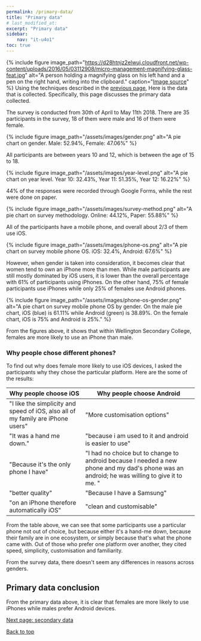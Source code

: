 ```yaml
---
permalink: /primary-data/
title: "Primary data"
# last_modified_at: 
excerpt: "Primary data"
sidebar:
    nav: "it-u4o1"
toc: true
---
```

{% include figure image_path="https://d28htnjz2elwuj.cloudfront.net/wp-content/uploads/2016/05/03112908/micro-management-magnifying-glass-feat.jpg" alt="A person holding a magnifying glass on his left hand and a pen on the right hand, writing into the clipboard." caption="[Image source](https://www.thefire.org/unm-findings-letter-the-growing-micromanagement-of-title-ix-compliance/)" %} 
Using the techniques described in the [previous page](/mobile-phones-and-gender/intro/), Here is the data that is collected. Specifically, this page discusses the primary data collected.

The survey is conducted from 30th of April to May 11th 2018. There are 35 participants in the survey, 18 of them were male and 16 of them were female.

{% include figure image_path="/assets/images/gender.png" alt="A pie chart on gender. Male: 52.94%, Female: 47.06%" %} 

All participants are between years 10 and 12, which is between the age of 15 to 18.

{% include figure image_path="/assets/images/year-level.png" alt="A pie chart on year level. Year 10: 32.43%, Year 11: 51.35%, Year 12: 16.22%" %} 

44% of the responses were recorded through Google Forms, while the rest were done on paper. 

{% include figure image_path="/assets/images/survey-method.png" alt="A pie chart on survey methodology. Online: 44.12%, Paper: 55.88%" %} 

All of the participants have a mobile phone, and overall about 2/3 of them use iOS. 

{% include figure image_path="/assets/images/phone-os.png" alt="A pie chart on survey mobile phone OS. iOS: 32.4%, Android: 67.6%" %}

However, when gender is taken into consideration, it becomes clear that women tend to own an iPhone more than men. While male participants are still mostly dominated by iOS users, it is lower than the overall percentage with 61% of participants using iPhones. On the other hand, 75% of female participants use iPhones while only 25% of females use Android phones. 

{% include figure image_path="/assets/images/phone-os-gender.png" alt="A pie chart on survey mobile phone OS by gender. On the male pie chart, iOS (blue) is 61.11% while Android (green) is 38.89%. On the female chart, iOS is 75% and Android is 25%." %}

From the figures above, it shows that within Wellington Secondary College, females are more likely to use an iPhone than male. 

### Why people chose different phones?
To find out why does female more likely to use iOS devices, I asked the participants why they chose the particular platform. Here are the some of the results:

|Why people choose iOS|Why people choose Android|
|---------------------|-------------------------|
|"I like the simplicity and speed of iOS, also all of my family are iPhone users"|"More customisation options"|
|"It was a hand me down."|"because i am used to it and android is easier to use"|
|"Because it's the only phone I have"|"I had no choice but to change to android because I needed a new phone and my dad's phone was an android; he was willing to give it to me. "|
|"better quality"|"Because I have a Samsung"|
|"on an iPhone therefore automatically iOS"|"clean and customisable"|

<!-- The video below shows why people chose one smartphone platform over another.  -->
<!-- TODO: video -->

From the table <!-- and video --> above, we can see that some participants use a particular phone not out of choice, but because either it's a hand-me down, because their family are in one ecosystem, or simply because that's what the phone came with. Out of those who prefer one platform over another, they cited speed, simplicity, customisation and familiarity. 

From the survey data, there doesn't seem any differences in reasons across genders. 

## Primary data conclusion
From the primary data above, it is clear that females are more likely to use iPhones while males prefer Android devices.

[Next page: secondary data](/mobile-phones-and-gender/secondary-data/)

[Back to top](#top)